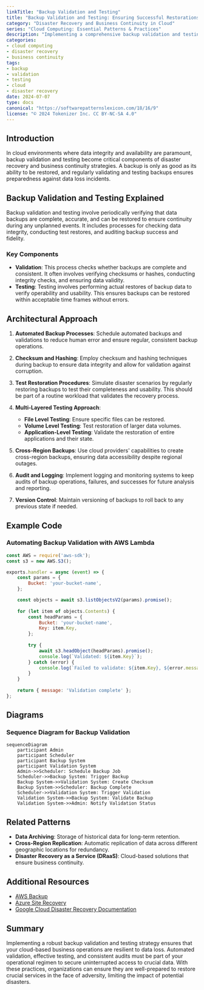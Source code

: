 ```yaml
---
linkTitle: "Backup Validation and Testing"
title: "Backup Validation and Testing: Ensuring Successful Restorations"
category: "Disaster Recovery and Business Continuity in Cloud"
series: "Cloud Computing: Essential Patterns & Practices"
description: "Implementing a comprehensive backup validation and testing strategy to ensure that backups can be reliably restored during disaster recovery scenarios in cloud environments."
categories:
- cloud computing
- disaster recovery
- business continuity
tags:
- backup
- validation
- testing
- cloud
- disaster recovery
date: 2024-07-07
type: docs
canonical: "https://softwarepatternslexicon.com/18/16/9"
license: "© 2024 Tokenizer Inc. CC BY-NC-SA 4.0"
---
```


## Introduction

In cloud environments where data integrity and availability are paramount, backup validation and testing become critical components of disaster recovery and business continuity strategies. A backup is only as good as its ability to be restored, and regularly validating and testing backups ensures preparedness against data loss incidents.

## Backup Validation and Testing Explained

Backup validation and testing involve periodically verifying that data backups are complete, accurate, and can be restored to ensure continuity during any unplanned events. It includes processes for checking data integrity, conducting test restores, and auditing backup success and fidelity.

### Key Components
- **Validation**: This process checks whether backups are complete and consistent. It often involves verifying checksums or hashes, conducting integrity checks, and ensuring data validity.
- **Testing**: Testing involves performing actual restores of backup data to verify operability and usability. This ensures backups can be restored within acceptable time frames without errors.

## Architectural Approach

1. **Automated Backup Processes**: Schedule automated backups and validations to reduce human error and ensure regular, consistent backup operations.

2. **Checksum and Hashing**: Employ checksum and hashing techniques during backup to ensure data integrity and allow for validation against corruption.

3. **Test Restoration Procedures**: Simulate disaster scenarios by regularly restoring backups to test their completeness and usability. This should be part of a routine workload that validates the recovery process.

4. **Multi-Layered Testing Approach**:
   - **File Level Testing**: Ensure specific files can be restored.
   - **Volume Level Testing**: Test restoration of larger data volumes.
   - **Application-Level Testing**: Validate the restoration of entire applications and their state.

5. **Cross-Region Backups**: Use cloud providers' capabilities to create cross-region backups, ensuring data accessibility despite regional outages.

6. **Audit and Logging**: Implement logging and monitoring systems to keep audits of backup operations, failures, and successes for future analysis and reporting.

7. **Version Control**: Maintain versioning of backups to roll back to any previous state if needed.

## Example Code

### Automating Backup Validation with AWS Lambda

```javascript
const AWS = require('aws-sdk');
const s3 = new AWS.S3();

exports.handler = async (event) => {
    const params = {
        Bucket: 'your-bucket-name',
    };

    const objects = await s3.listObjectsV2(params).promise();
    
    for (let item of objects.Contents) {
        const headParams = {
            Bucket: 'your-bucket-name',
            Key: item.Key,
        };
        
        try {
            await s3.headObject(headParams).promise();
            console.log(`Validated: ${item.Key}`);
        } catch (error) {
            console.log(`Failed to validate: ${item.Key}, ${error.message}`);
        }
    }
    
    return { message: 'Validation complete' };
};
```

## Diagrams

### Sequence Diagram for Backup Validation

```mermaid
sequenceDiagram
    participant Admin
    participant Scheduler
    participant Backup System
    participant Validation System
    Admin->>Scheduler: Schedule Backup Job
    Scheduler->>Backup System: Trigger Backup
    Backup System->>Validation System: Create Checksum
    Backup System->>Scheduler: Backup Complete
    Scheduler->>Validation System: Trigger Validation
    Validation System->>Backup System: Validate Backup
    Validation System->>Admin: Notify Validation Status
```

## Related Patterns

- **Data Archiving**: Storage of historical data for long-term retention.
- **Cross-Region Replication**: Automatic replication of data across different geographic locations for redundancy.
- **Disaster Recovery as a Service (DRaaS)**: Cloud-based solutions that ensure business continuity.

## Additional Resources

- [AWS Backup](https://aws.amazon.com/backup/)
- [Azure Site Recovery](https://azure.microsoft.com/en-us/services/site-recovery/)
- [Google Cloud Disaster Recovery Documentation](https://cloud.google.com/solutions/disaster-recovery-capture-and-replay)

## Summary

Implementing a robust backup validation and testing strategy ensures that your cloud-based business operations are resilient to data loss. Automated validation, effective testing, and consistent audits must be part of your operational regimen to secure uninterrupted access to crucial data. With these practices, organizations can ensure they are well-prepared to restore crucial services in the face of adversity, limiting the impact of potential disasters.
